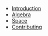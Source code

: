 - [Introduction](README.md)
- [Algebra](cova-algebra/README.md)
- [Space](cova-space/README.md)
- [Contributing](CONTRIBUTING.md)